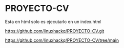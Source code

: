 # PROYECTO-CV
Esta en html solo es ejecutarlo en un index.html

https://github.com/linuxhackq/PROYECTO-CV.git

https://github.com/linuxhackq/PROYECTO-CV/tree/main
